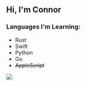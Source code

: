 ## Hi, I'm Connor

### Languages I'm Learning:
* Rust
* Swift
* Python
* Go
* ~~AppleScript~~

<img align="center" src="https://github-readme-stats.vercel.app/api?username=30440r&show_icons=true&count_private=true&theme=light">
